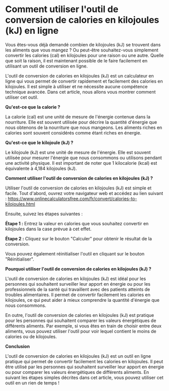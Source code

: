Comment utiliser l'outil de conversion de calories en kilojoules (kJ) en ligne
==============================================================================

Vous êtes-vous déjà demandé combien de kilojoules (kJ) se trouvent dans les aliments que vous mangez ? Ou peut-être souhaitez-vous simplement convertir les calories (cal) en kilojoules pour une raison ou une autre. Quelle que soit la raison, il est maintenant possible de le faire facilement en utilisant un outil de conversion en ligne.

L'outil de conversion de calories en kilojoules (kJ) est un calculateur en ligne qui vous permet de convertir rapidement et facilement des calories en kilojoules. Il est simple à utiliser et ne nécessite aucune compétence technique avancée. Dans cet article, nous allons vous montrer comment utiliser cet outil.

**Qu'est-ce que la calorie ?**

La calorie (cal) est une unité de mesure de l'énergie contenue dans la nourriture. Elle est souvent utilisée pour décrire la quantité d'énergie que nous obtenons de la nourriture que nous mangeons. Les aliments riches en calories sont souvent considérés comme étant riches en énergie.

**Qu'est-ce que le kilojoule (kJ) ?**

Le kilojoule (kJ) est une unité de mesure de l'énergie. Elle est souvent utilisée pour mesurer l'énergie que nous consommons ou utilisons pendant une activité physique. Il est important de noter que 1 kilocalorie (kcal) est équivalente à 4,184 kilojoules (kJ).

**Comment utiliser l'outil de conversion de calories en kilojoules (kJ) ?**

Utiliser l'outil de conversion de calories en kilojoules (kJ) est simple et facile. Tout d'abord, ouvrez votre navigateur web et accédez au lien suivant : <https://www.onlinecalculatorsfree.com/fr/convert/calories-to-kilojoules.html>

Ensuite, suivez les étapes suivantes :

**Étape 1 :** Entrez la valeur en calories que vous souhaitez convertir en kilojoules dans la case prévue à cet effet.

**Étape 2 :** Cliquez sur le bouton "Calculer" pour obtenir le résultat de la conversion.

Vous pouvez également réinitialiser l'outil en cliquant sur le bouton "Réinitialiser".

**Pourquoi utiliser l'outil de conversion de calories en kilojoules (kJ) ?**

L'outil de conversion de calories en kilojoules (kJ) est idéal pour les personnes qui souhaitent surveiller leur apport en énergie ou pour les professionnels de la santé qui travaillent avec des patients atteints de troubles alimentaires. Il permet de convertir facilement les calories en kilojoules, ce qui peut aider à mieux comprendre la quantité d'énergie que nous consommons.

En outre, l'outil de conversion de calories en kilojoules (kJ) est pratique pour les personnes qui souhaitent comparer les valeurs énergétiques de différents aliments. Par exemple, si vous êtes en train de choisir entre deux aliments, vous pouvez utiliser l'outil pour voir lequel contient le moins de calories ou de kilojoules.

**Conclusion**

L'outil de conversion de calories en kilojoules (kJ) est un outil en ligne pratique qui permet de convertir facilement les calories en kilojoules. Il peut être utilisé par les personnes qui souhaitent surveiller leur apport en énergie ou pour comparer les valeurs énergétiques de différents aliments. En suivant les étapes simples décrites dans cet article, vous pouvez utiliser cet outil en un rien de temps !